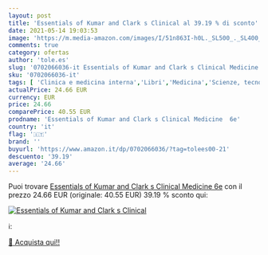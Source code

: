 ```yaml
---
layout: post
title: 'Essentials of Kumar and Clark s Clinical al 39.19 % di sconto'
date: 2021-05-14 19:03:53
image: 'https://m.media-amazon.com/images/I/51n863I-h0L._SL500_._SL400_.jpg'
comments: true
category: ofertas
author: 'tole.es'
slug: '0702066036-it Essentials of Kumar and Clark s Clinical Medicine 6e'
sku: '0702066036-it'
tags: [ 'Clinica e medicina interna','Libri','Medicina','Scienze, tecnologia e medicina', ]
actualPrice: 24.66 EUR
currency: EUR
price: 24.66
comparePrice: 40.55 EUR
prodname: 'Essentials of Kumar and Clark s Clinical Medicine  6e'
country: 'it'
flag: '🇮🇹'
brand: ''
buyurl: 'https://www.amazon.it/dp/0702066036/?tag=tolees00-21'
descuento: '39.19'
average: '24.66'
---
```


Puoi trovare [Essentials of Kumar and Clark s Clinical Medicine  6e](https://www.amazon.it/dp/0702066036/?tag=tolees00-21) con il prezzo 24.66 EUR (originale: 40.55 EUR) 39.19 % sconto qui:

[![Essentials of Kumar and Clark s Clinical](https://m.media-amazon.com/images/I/51n863I-h0L._SL500_._SL400_.jpg)](https://www.amazon.it/dp/0702066036/?tag=tolees00-21)

ℹ️:


[🛒 Acquista qui!!](https://www.amazon.it/dp/0702066036/?tag=tolees00-21)
